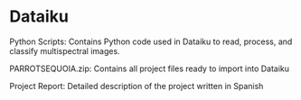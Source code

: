 # Dataiku
Python Scripts: Contains Python code used in Dataiku to read, process, and classify multispectral images.

PARROTSEQUOIA.zip: Contains all project files ready to import into Dataiku

Project Report: Detailed description of the project written in Spanish
